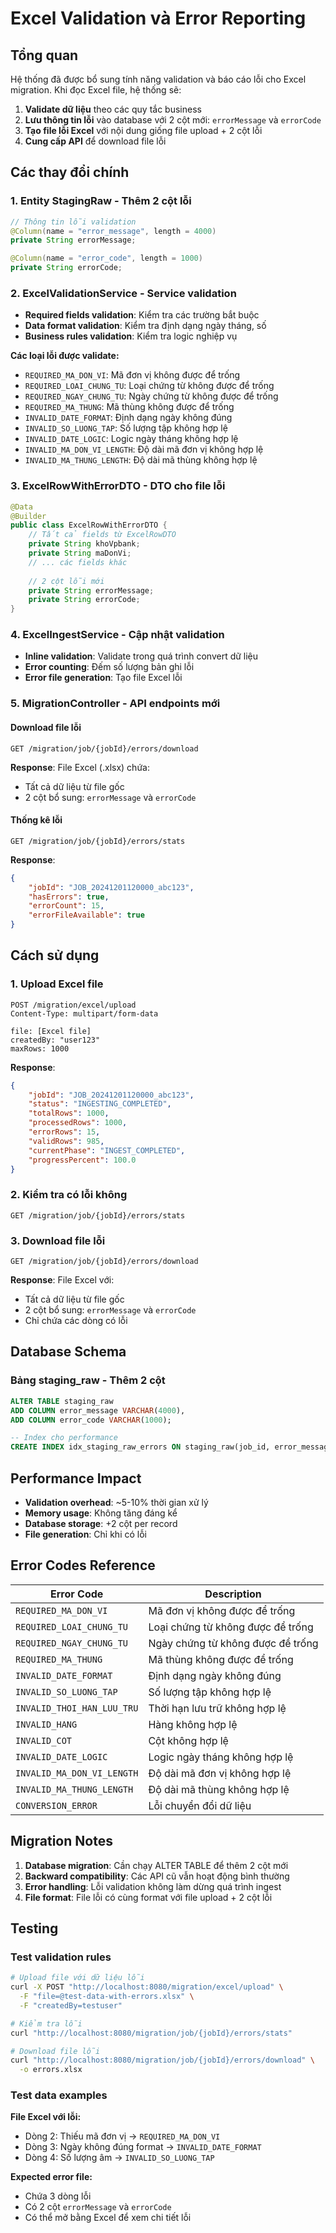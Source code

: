 # Excel Validation và Error Reporting

## Tổng quan

Hệ thống đã được bổ sung tính năng validation và báo cáo lỗi cho Excel migration. Khi đọc Excel file, hệ thống sẽ:

1. **Validate dữ liệu** theo các quy tắc business
2. **Lưu thông tin lỗi** vào database với 2 cột mới: `errorMessage` và `errorCode`
3. **Tạo file lỗi Excel** với nội dung giống file upload + 2 cột lỗi
4. **Cung cấp API** để download file lỗi

## Các thay đổi chính

### 1. Entity StagingRaw - Thêm 2 cột lỗi

```java
// Thông tin lỗi validation
@Column(name = "error_message", length = 4000)
private String errorMessage;

@Column(name = "error_code", length = 1000)
private String errorCode;
```

### 2. ExcelValidationService - Service validation

- **Required fields validation**: Kiểm tra các trường bắt buộc
- **Data format validation**: Kiểm tra định dạng ngày tháng, số
- **Business rules validation**: Kiểm tra logic nghiệp vụ

**Các loại lỗi được validate:**
- `REQUIRED_MA_DON_VI`: Mã đơn vị không được để trống
- `REQUIRED_LOAI_CHUNG_TU`: Loại chứng từ không được để trống
- `REQUIRED_NGAY_CHUNG_TU`: Ngày chứng từ không được để trống
- `REQUIRED_MA_THUNG`: Mã thùng không được để trống
- `INVALID_DATE_FORMAT`: Định dạng ngày không đúng
- `INVALID_SO_LUONG_TAP`: Số lượng tập không hợp lệ
- `INVALID_DATE_LOGIC`: Logic ngày tháng không hợp lệ
- `INVALID_MA_DON_VI_LENGTH`: Độ dài mã đơn vị không hợp lệ
- `INVALID_MA_THUNG_LENGTH`: Độ dài mã thùng không hợp lệ

### 3. ExcelRowWithErrorDTO - DTO cho file lỗi

```java
@Data
@Builder
public class ExcelRowWithErrorDTO {
    // Tất cả fields từ ExcelRowDTO
    private String khoVpbank;
    private String maDonVi;
    // ... các fields khác
    
    // 2 cột lỗi mới
    private String errorMessage;
    private String errorCode;
}
```

### 4. ExcelIngestService - Cập nhật validation

- **Inline validation**: Validate trong quá trình convert dữ liệu
- **Error counting**: Đếm số lượng bản ghi lỗi
- **Error file generation**: Tạo file Excel lỗi

### 5. MigrationController - API endpoints mới

#### Download file lỗi
```http
GET /migration/job/{jobId}/errors/download
```

**Response**: File Excel (.xlsx) chứa:
- Tất cả dữ liệu từ file gốc
- 2 cột bổ sung: `errorMessage` và `errorCode`

#### Thống kê lỗi
```http
GET /migration/job/{jobId}/errors/stats
```

**Response**:
```json
{
    "jobId": "JOB_20241201120000_abc123",
    "hasErrors": true,
    "errorCount": 15,
    "errorFileAvailable": true
}
```

## Cách sử dụng

### 1. Upload Excel file

```http
POST /migration/excel/upload
Content-Type: multipart/form-data

file: [Excel file]
createdBy: "user123"
maxRows: 1000
```

**Response**:
```json
{
    "jobId": "JOB_20241201120000_abc123",
    "status": "INGESTING_COMPLETED",
    "totalRows": 1000,
    "processedRows": 1000,
    "errorRows": 15,
    "validRows": 985,
    "currentPhase": "INGEST_COMPLETED",
    "progressPercent": 100.0
}
```

### 2. Kiểm tra có lỗi không

```http
GET /migration/job/{jobId}/errors/stats
```

### 3. Download file lỗi

```http
GET /migration/job/{jobId}/errors/download
```

**Response**: File Excel với:
- Tất cả dữ liệu từ file gốc
- 2 cột bổ sung: `errorMessage` và `errorCode`
- Chỉ chứa các dòng có lỗi

## Database Schema

### Bảng staging_raw - Thêm 2 cột

```sql
ALTER TABLE staging_raw 
ADD COLUMN error_message VARCHAR(4000),
ADD COLUMN error_code VARCHAR(1000);

-- Index cho performance
CREATE INDEX idx_staging_raw_errors ON staging_raw(job_id, error_message);
```

## Performance Impact

- **Validation overhead**: ~5-10% thời gian xử lý
- **Memory usage**: Không tăng đáng kể
- **Database storage**: +2 cột per record
- **File generation**: Chỉ khi có lỗi

## Error Codes Reference

| Error Code | Description |
|------------|-------------|
| `REQUIRED_MA_DON_VI` | Mã đơn vị không được để trống |
| `REQUIRED_LOAI_CHUNG_TU` | Loại chứng từ không được để trống |
| `REQUIRED_NGAY_CHUNG_TU` | Ngày chứng từ không được để trống |
| `REQUIRED_MA_THUNG` | Mã thùng không được để trống |
| `INVALID_DATE_FORMAT` | Định dạng ngày không đúng |
| `INVALID_SO_LUONG_TAP` | Số lượng tập không hợp lệ |
| `INVALID_THOI_HAN_LUU_TRU` | Thời hạn lưu trữ không hợp lệ |
| `INVALID_HANG` | Hàng không hợp lệ |
| `INVALID_COT` | Cột không hợp lệ |
| `INVALID_DATE_LOGIC` | Logic ngày tháng không hợp lệ |
| `INVALID_MA_DON_VI_LENGTH` | Độ dài mã đơn vị không hợp lệ |
| `INVALID_MA_THUNG_LENGTH` | Độ dài mã thùng không hợp lệ |
| `CONVERSION_ERROR` | Lỗi chuyển đổi dữ liệu |

## Migration Notes

1. **Database migration**: Cần chạy ALTER TABLE để thêm 2 cột mới
2. **Backward compatibility**: Các API cũ vẫn hoạt động bình thường
3. **Error handling**: Lỗi validation không làm dừng quá trình ingest
4. **File format**: File lỗi có cùng format với file upload + 2 cột lỗi

## Testing

### Test validation rules
```bash
# Upload file với dữ liệu lỗi
curl -X POST "http://localhost:8080/migration/excel/upload" \
  -F "file=@test-data-with-errors.xlsx" \
  -F "createdBy=testuser"

# Kiểm tra lỗi
curl "http://localhost:8080/migration/job/{jobId}/errors/stats"

# Download file lỗi
curl "http://localhost:8080/migration/job/{jobId}/errors/download" \
  -o errors.xlsx
```

### Test data examples

**File Excel với lỗi:**
- Dòng 2: Thiếu mã đơn vị → `REQUIRED_MA_DON_VI`
- Dòng 3: Ngày không đúng format → `INVALID_DATE_FORMAT`
- Dòng 4: Số lượng âm → `INVALID_SO_LUONG_TAP`

**Expected error file:**
- Chứa 3 dòng lỗi
- Có 2 cột `errorMessage` và `errorCode`
- Có thể mở bằng Excel để xem chi tiết lỗi
